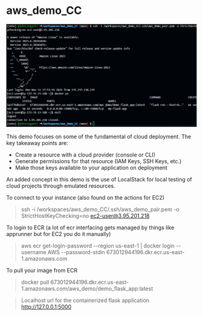 # aws_demo_CC

![alt text](readme_images/image.png)

This demo focuses on some of the fundamental of cloud deployment. The key takeaway points are:

* Create a resource with a cloud provider (console or CLI)
* Generate permissions for that resource (IAM Keys, SSH Keys, etc.)
* Make those keys available to your application on deployment

An added concept in this demo is the use of LocalStack for local testing of cloud projects through emulated resources. 


To connect to your instance (also found on the actions for EC2)
> ssh -i /workspaces/aws_demo_CC/.ssh/aws_demo_pair.pem -o StrictHostKeyChecking=no ec2-user@3.95.201.218

To login to ECR (a lot of ecr interfacing gets managed by things like apprunner but for EC2 you do it manually)
> aws ecr get-login-password --region us-east-1 | docker login --username AWS --password-stdin 673012944196.dkr.ecr.us-east-1.amazonaws.com


To pull your image from ECR
> docker pull 673012944196.dkr.ecr.us-east-1.amazonaws.com/aws_demo/demo_flask_app:latest


> Localhost url for the containerized flask application
http://127.0.0.1:5000
